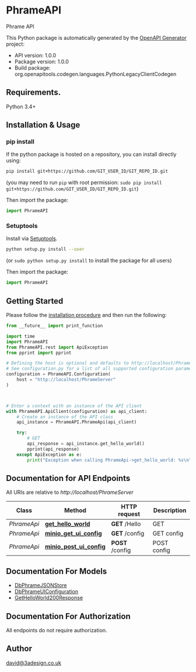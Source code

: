 # PhrameAPI
Phrame API

This Python package is automatically generated by the [OpenAPI Generator](https://openapi-generator.tech) project:

- API version: 1.0.0
- Package version: 1.0.0
- Build package: org.openapitools.codegen.languages.PythonLegacyClientCodegen

## Requirements.

Python 3.4+

## Installation & Usage
### pip install

If the python package is hosted on a repository, you can install directly using:

```sh
pip install git+https://github.com/GIT_USER_ID/GIT_REPO_ID.git
```
(you may need to run `pip` with root permission: `sudo pip install git+https://github.com/GIT_USER_ID/GIT_REPO_ID.git`)

Then import the package:
```python
import PhrameAPI
```

### Setuptools

Install via [Setuptools](http://pypi.python.org/pypi/setuptools).

```sh
python setup.py install --user
```
(or `sudo python setup.py install` to install the package for all users)

Then import the package:
```python
import PhrameAPI
```

## Getting Started

Please follow the [installation procedure](#installation--usage) and then run the following:

```python
from __future__ import print_function

import time
import PhrameAPI
from PhrameAPI.rest import ApiException
from pprint import pprint

# Defining the host is optional and defaults to http://localhost/PhrameServer
# See configuration.py for a list of all supported configuration parameters.
configuration = PhrameAPI.Configuration(
    host = "http://localhost/PhrameServer"
)



# Enter a context with an instance of the API client
with PhrameAPI.ApiClient(configuration) as api_client:
    # Create an instance of the API class
    api_instance = PhrameAPI.PhrameApi(api_client)

    try:
        # GET
        api_response = api_instance.get_hello_world()
        pprint(api_response)
    except ApiException as e:
        print("Exception when calling PhrameApi->get_hello_world: %s\n" % e)

```

## Documentation for API Endpoints

All URIs are relative to *http://localhost/PhrameServer*

Class | Method | HTTP request | Description
------------ | ------------- | ------------- | -------------
*PhrameApi* | [**get_hello_world**](docs/PhrameApi.md#get_hello_world) | **GET** /Hello | GET
*PhrameApi* | [**minio_get_ui_config**](docs/PhrameApi.md#minio_get_ui_config) | **GET** /config | GET config
*PhrameApi* | [**minio_post_ui_config**](docs/PhrameApi.md#minio_post_ui_config) | **POST** /config | POST config


## Documentation For Models

 - [DbPhrameJSONStore](docs/DbPhrameJSONStore.md)
 - [DbPhrameUIConfiguration](docs/DbPhrameUIConfiguration.md)
 - [GetHelloWorld200Response](docs/GetHelloWorld200Response.md)


## Documentation For Authorization

 All endpoints do not require authorization.

## Author

david@3adesign.co.uk


